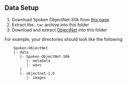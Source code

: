 ## Data Setup

1.  Download Spoken ObjectNet-50k from [this page](https://groups.csail.mit.edu/sls/downloads/placesaudio/downloads.cgi)
2.  Extract the `.tar` archive into this folder
3.  Download and extract [ObjectNet](https://objectnet.dev/) into this folder

For example, your directories should look like the following:

```
    Spoken-ObjectNet
    |- data
       |- Spoken-ObjectNet-50k
          |- metadata
          |- wavs
       |
       |- objectnet-1.0
          |- images
